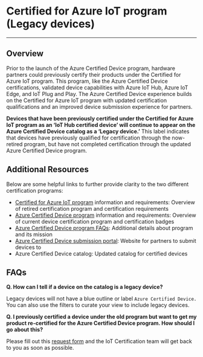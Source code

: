 # Certified for Azure IoT program (Legacy devices)

---

## Overview

Prior to the launch of the Azure Certified Device program, hardware partners could previously certify their products under the Certified for Azure IoT program. This program, like the Azure Certified Device certifications, validated device capabilities with Azure IoT Hub, Azure IoT Edge, and IoT Plug and Play. The Azure Certified Device experience builds on the Certified for Azure IoT program with updated certification qualifications and an improved device submission experience for partners.
 
**Devices that have been previously certified under the Certified for Azure IoT program as an ‘IoT Hub certified device’ will continue to appear on the Azure Certified Device catalog as a ‘Legacy device.’** This label indicates that devices have previously qualified for certification through the now-retired program, but have not completed certification through the updated Azure Certified Device program.

## Additional Resources

Below are some helpful links to further provide clarity to the two different certification programs:

-   [Certified for Azure IoT program](https://github.com/Azure/azure-iot-device-ecosystem/blob/master/certified_for_azure_iot_program.md) information and requirements: Overview of retired certification program and certification requirements 
-   [Azure Certified Device program](https://github.com/Azure/azure-iot-device-ecosystem/blob/master/Azure_Certified_Device/docs/Getting-Started-with-the-Azure-Certified-Device-program.md) information and requirements: Overview of current device certification program and certification badges
-   [Azure Certified Device program FAQs](https://github.com/Azure/azure-iot-device-ecosystem/blob/master/Azure_Certified_Device/docs/Azure_Certified_Device_Certification_FAQ.md#q.-what-is-the-certified-for-azure-iot-device-catalog): Additional details about program and its mission
-   [Azure Certified Device submission portal](https://certify.azure.com/): Website for partners to submit devices to 
-   Azure Certified Device catalog: Updated catalog for certified devices

## FAQs

**Q. How can I tell if a device on the catalog is a legacy device?**

Legacy devices will not have a blue outline or label `Azure Certified Device.` You can also use the filters to curate your view to include legacy devices.

**Q. I previously certified a device under the old program but want to get my product re-certified for the Azure Certified Device program. How should I go about this?**

Please fill out this [request form](https://forms.office.com/Pages/ResponsePage.aspx?id=v4j5cvGGr0GRqy180BHbR6egdKwJhQlNldFFW-gUbhtUQjc5SzIwV1FJQzQ1Q1JITksxN1czN1k5Qy4u) and the IoT Certification team will get back to you as soon as possible.

